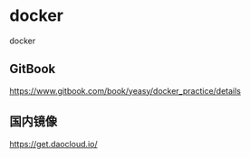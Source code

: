 # docker
docker

## GitBook
https://www.gitbook.com/book/yeasy/docker_practice/details

## 国内镜像
https://get.daocloud.io/
